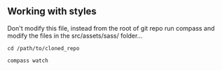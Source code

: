 ## Working with styles

Don't modify this file, instead from the root of git repo run compass and modify the files in the src/assets/sass/ folder...

<code>cd /path/to/cloned_repo</code>

<code>compass watch</code>